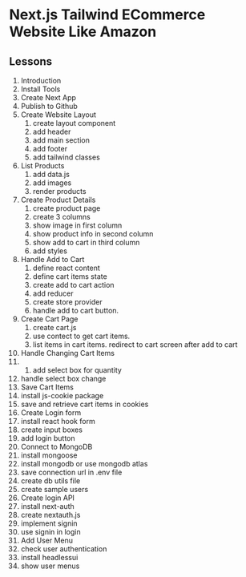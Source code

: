 # Next.js Tailwind ECommerce Website Like Amazon

## Lessons

1. Introduction
2. Install Tools
3. Create Next App
4. Publish to Github
5. Create Website Layout
   1. create layout component
   2. add header
   3. add main section
   4. add footer
   5. add tailwind classes
6. List Products
   1. add data.js
   2. add images
   3. render products
7. Create Product Details
   1. create product page
   2. create 3 columns
   3. show image in first column
   4. show product info in second column
   5. show add to cart in third column
   6. add styles
8. Handle Add to Cart
   1. define react content
   2. define cart items state
   3. create add to cart action
   4. add reducer
   5. create store provider
   6. handle add to cart button.
9. Create Cart Page
   1. create cart.js
   2. use contect to get cart items.
   3. list items in cart items.
      redirect to cart screen after add to cart
10. Handle Changing Cart Items
11. 1. add select box for quantity
12. handle select box change
13. Save Cart Items
14. install js-cookie package
15. save and retrieve cart items in cookies
16. Create Login form
17. install react hook form
18. create input boxes
19. add login button
20. Connect to MongoDB
21. install mongoose
22. install mongodb or use mongodb atlas
23. save connection url in .env file
24. create db utils file
25. create sample users
26. Create login API
27. install next-auth
28. create nextauth.js
29. implement signin
30. use signin in login
31. Add User Menu
32. check user authentication
33. install headlessui
34. show user menus
